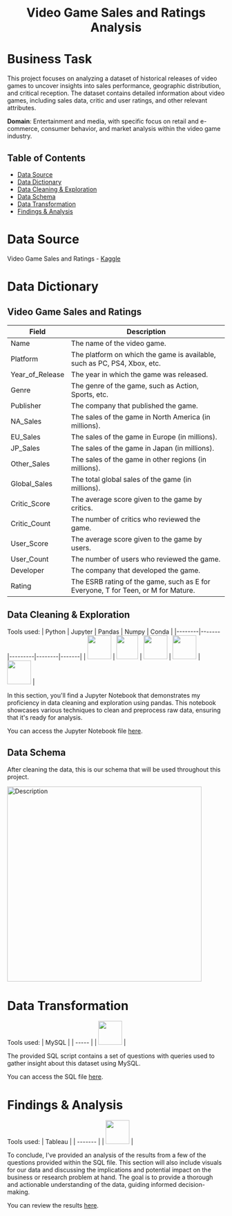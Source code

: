 #  <h1 align="center"> Video Game Sales and Ratings Analysis </h1>

# Business Task
This project focuses on analyzing a dataset of historical releases of video games to uncover insights into sales performance, geographic distribution, and critical reception. The dataset contains detailed information about video games, including sales data, critic and user ratings, and other relevant attributes.

**Domain**: Entertainment and media, with specific focus on retail and e-commerce, consumer behavior, and market analysis within the video game industry.

## Table of Contents
- [Data Source](#data-source)
- [Data Dictionary](#data-dictionary)
- [Data Cleaning & Exploration](#data-cleaning--exploration)
- [Data Schema](#data-schema)
- [Data Transformation](#data-transformation)
- [Findings & Analysis](#findings--analysis)

# Data Source
Video Game Sales and Ratings - [Kaggle](https://www.kaggle.com/datasets/thedevastator/video-game-sales-and-ratings)


# Data Dictionary

## Video Game Sales and Ratings

| Field      | Description                                                                |
|-------------------|-----------------------------------------------------------------------------|
| Name              | The name of the video game.                                         |
| Platform          | The platform on which the game is available, such as PC, PS4, Xbox, etc. |
| Year_of_Release   | The year in which the game was released.                            |
| Genre             | The genre of the game, such as Action, Sports, etc.                 |
| Publisher         | The company that published the game.                                |
| NA_Sales          | The sales of the game in North America (in millions).                |
| EU_Sales          | The sales of the game in Europe (in millions).                       |
| JP_Sales          | The sales of the game in Japan (in millions).                        |
| Other_Sales       | The sales of the game in other regions (in millions).                |
| Global_Sales      | The total global sales of the game (in millions).                    |
| Critic_Score      | The average score given to the game by critics.                     |
| Critic_Count      | The number of critics who reviewed the game.                        |
| User_Score        | The average score given to the game by users.                       |
| User_Count        | The number of users who reviewed the game.                          |
| Developer         | The company that developed the game.                                |
| Rating            | The ESRB rating of the game, such as E for Everyone, T for Teen, or M for Mature. |

## Data Cleaning & Exploration

Tools used:
| Python | Jupyter | Pandas | Numpy | Conda |
|--------|-------|---------|--------|-------|
| <img src="https://github.com/rml-lee/MYSQL-Tableau-Video-Games-Project/assets/160198611/cc008c2a-1e65-46fe-99aa-fcef90c84b2b" width="55" height="55"/> | <img src="https://github.com/rml-lee/MYSQL-Tableau-Video-Games-Project/assets/160198611/029ca083-0c94-40b2-96bc-5a4ccd5199bb" width="50" height="55"/> | <img src="https://github.com/rml-lee/MYSQL-Tableau-Video-Games-Project/assets/160198611/1f1bf784-7c28-491e-9c70-d78a8cfd9ec3" width="55" height="55"/> | <img src="https://github.com/rml-lee/MYSQL-Tableau-Video-Games-Project/assets/160198611/ca024f21-791d-4cc9-836a-710df995811a" width="55" height="55"/> | <img src="https://github.com/rml-lee/MYSQL-Tableau-Video-Games-Project/assets/160198611/752b8489-df2a-457b-ab2e-294b34774a78" width="55" height="55"/> |


In this section, you'll find a Jupyter Notebook that demonstrates my proficiency in data cleaning and exploration using pandas. This notebook showcases various techniques to clean and preprocess raw data, ensuring that it's ready for analysis.

You can access the Jupyter Notebook file [here](https://github.com/rml-lee/MYSQL-Tableau-Video-Games-Project/blob/main/Data%20Cleaning%20%26%20Exploration%20-%20Video%20Games%20Data.ipynb).

## Data Schema

After cleaning the data, this is our schema that will be used throughout this project.

<img src="https://github.com/rml-lee/MYSQL-Tableau-Video-Games-Project/blob/main/video_games%20schema.png" alt="Description" width="450"/>

# Data Transformation

Tools used:
| MySQL |
| ----- |
| <img src="https://github.com/rml-lee/MYSQL-Tableau-Video-Games-Project/assets/160198611/a1f80d2c-f675-4c97-b497-f21377fd0042" width="55" height="55"/> |


The provided SQL script contains a set of questions with queries used to gather insight about this dataset using MySQL. 

You can access the SQL file [here](https://github.com/rml-lee/MYSQL-Tableau-Video-Games-Project/blob/main/Video%20Games%20Project.sql).

# Findings & Analysis

Tools used:
| Tableau |
| ------- |
| <img src="https://github.com/rml-lee/MYSQL-Tableau-Video-Games-Project/assets/160198611/fb9f12dc-8640-4197-b3f6-ab0ce2241bc1" width="55" height="55"/> |


To conclude, I've provided an analysis of the results from a few of the questions provided within the SQL file. This section will also include visuals for our data and discussing the implications and potential impact on the business or research problem at hand. The goal is to provide a thorough and actionable understanding of the data, guiding informed decision-making.

You can review the results [here](https://github.com/rml-lee/MYSQL-Tableau-Video-Games-Project/blob/main/Findings-Analysis.md).
